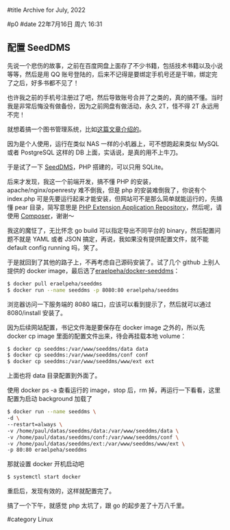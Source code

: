 #title Archive for July, 2022

#p0
#date 22年7月16日 周六 16:31

## 配置 SeedDMS

先说一个悲伤的故事，之前在百度网盘上面存了不少书籍，包括技术书籍以及小说等等，然后是用 QQ 账号登陆的，后来不记得是要绑定手机号还是干嘛，绑定完了之后，好多书都不见了！

也许我之前的手机号注册过了吧，然后导致账号合并了之类的，真的搞不懂。当时我是非常后悔没有做备份，因为之前网盘有做活动，永久 2T，怪不得 2T 永远用不完！

就想着搞一个图书管理系统，比如[这篇文章介绍的](https://medevel.com/dms-cloud-file-sharing-opensource/?continueFlag=bf311ba190bf0d160b5d3461e092f0f4)。

因为是个人使用，运行在类似 NAS 一样的小机器上，可不想跑起来类似 MySQL 或者 PostgreSQL 这样的 DB 上面，实话说，是真的用不上牛刀。

于是试了一下 [SeedDMS](https://www.seeddms.org/)，PHP 搭建的，可以只用 SQLite。

后来才发现，我这一个前端开发，搞不懂 PHP 的安装，apache/nginx/openresty 难不倒我，但是 php 的安装难倒我了，你说有个 index.php 可是先要运行起来才能安装，但网站可不是那么简单就能运行的，先搞懂 pear 目录，简写意思是 [PHP Extension Application Repository](https://pear.php.net/)，然后呢，请使用 [Composer](https://getcomposer.org/)，谢谢～

我这的魔怔了，无比怀念 go build 可以指定导出不同平台的 binary，然后配置问题不就是 YAML 或者 JSON 搞定，再说，我如果没有提供配置文件，就不能 default config running 吗，笑了。

于是就回到了其他的路子上，不再考虑自己源码安装了。试了几个 github 上别人提供的 docker image，最后选了[eraelpeha/docker-seeddms](https://github.com/eraelpeha/docker-seeddms)：

```bash
$ docker pull eraelpeha/seeddms
$ docker run --name seeddms -p 8080:80 eraelpeha/seeddms
```

浏览器访问一下服务端的 8080 端口，应该可以看到提示了，然后就可以通过 8080/install 安装了。

因为后续网站配置，书记文件海是要保存在 docker image 之外的，所以先 docker cp image 里面的配置文件出来，待会再挂载本地 volume：

```bash
$ docker cp seeddms:/var/www/seeddms/data data
$ docker cp seeddms:/var/www/seeddms/conf conf
$ docker cp seeddms:/var/www/seeddms/www/ext ext
```

上面也将 data 目录配置到外面了。

使用 docker ps -a 查看运行的 image，stop 后，rm 掉，再运行一下看看，这里配置为启动 background 加载了

```bash
$ docker run --name seeddms \
-d \
--restart=always \
-v /home/paul/datas/seeddms/data:/var/www/seeddms/data \
-v /home/paul/datas/seeddms/conf:/var/www/seeddms/conf \
-v /home/paul/datas/seeddms/ext:/var/www/seeddms/www/ext \
-p 80:80 eraelpeha/seeddms
```

那就设置 docker 开机启动吧

```bash
$ systemctl start docker
```

重启后，发现有效的，这样就配置完了。

搞了一个下午，就感觉 php 太坑了，跟 go 的起步差了十万八千里。

#category Linux